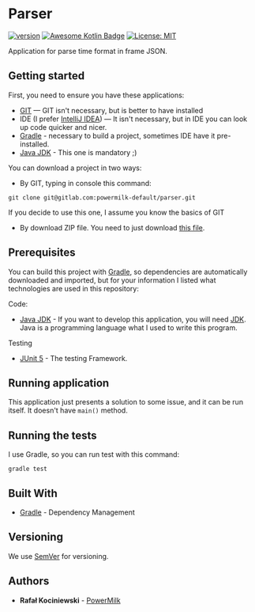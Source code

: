 # Parser

[![version](https://img.shields.io/badge/version-1.0.0-yellow.svg)](https://semver.org)
[![Awesome Kotlin Badge](https://kotlin.link/awesome-kotlin.svg)](https://github.com/KotlinBy/awesome-kotlin)
[![License: MIT](https://img.shields.io/badge/License-MIT-greem.svg)](https://opensource.org/licenses/MIT)

Application for parse time format in frame JSON.

## Getting started

First, you need to ensure you have these applications:

- [GIT](https://git-scm.com/) — GIT isn't necessary, but is better to have installed
- IDE (I prefer [IntelliJ IDEA](https://www.jetbrains.com/idea/)) — It isn't necessary, but in IDE you can look up code
  quicker and nicer.
- [Gradle](https://gradle.org/) - necessary to build a project, sometimes IDE have it pre-installed.
- [Java JDK](https://www.oracle.com/java/technologies/downloads/#java11) - This one is mandatory ;)

You can download a project in two ways:

- By GIT, typing in console this command:

 ```
git clone git@gitlab.com:powermilk-default/parser.git
 ```

If you decide to use this one, I assume you know the basics of GIT

- By download ZIP file. You need to just
  download [this file](https://gitlab.com/powermilk-default/parser/-/archive/master/parser.zip).

## Prerequisites

You can build this project with [Gradle](https://gradle.org/), so dependencies are automatically downloaded and
imported, but for your information I listed what technologies are used in this repository:

Code:

- [Java JDK](https://www.java.com/pl/download/) - If you want to develop this application, you will
  need [JDK](https://www.oracle.com/java/technologies/downloads/#java11).
  Java is a programming language what I used to write this program.

Testing

- [JUnit 5](https://junit.org/junit5) - The testing Framework.

## Running application

This application just presents a solution to some issue, and it can be run itself. It doesn't have `main()` method.

## Running the tests

I use Gradle, so you can run test with this command:

```
gradle test
```

## Built With

* [Gradle](https://gradle.org/) - Dependency Management

## Versioning

We use [SemVer](http://semver.org/) for versioning.

## Authors

* **Rafał Kociniewski** - [PowerMilk](https://gitlab.com/rafal.kociniewski)

